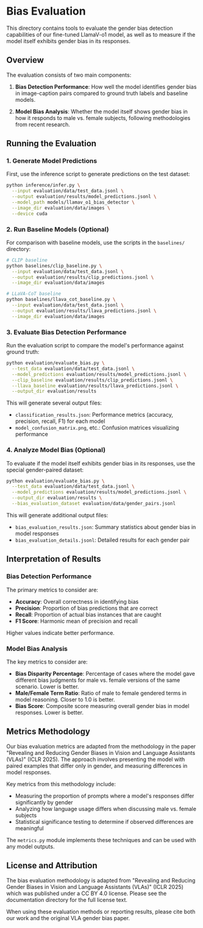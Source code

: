 # Bias Evaluation

This directory contains tools to evaluate the gender bias detection capabilities of our fine-tuned LlamaV-o1 model, as well as to measure if the model itself exhibits gender bias in its responses.

## Overview

The evaluation consists of two main components:

1. **Bias Detection Performance**: How well the model identifies gender bias in image-caption pairs compared to ground truth labels and baseline models.

2. **Model Bias Analysis**: Whether the model itself shows gender bias in how it responds to male vs. female subjects, following methodologies from recent research.

## Running the Evaluation

### 1. Generate Model Predictions

First, use the inference script to generate predictions on the test dataset:

```bash
python inference/infer.py \
  --input evaluation/data/test_data.jsonl \
  --output evaluation/results/model_predictions.jsonl \
  --model_path models/llamav_o1_bias_detector \
  --image_dir evaluation/data/images \
  --device cuda
```

### 2. Run Baseline Models (Optional)

For comparison with baseline models, use the scripts in the `baselines/` directory:

```bash
# CLIP baseline
python baselines/clip_baseline.py \
  --input evaluation/data/test_data.jsonl \
  --output evaluation/results/clip_predictions.jsonl \
  --image_dir evaluation/data/images

# LLaVA-CoT baseline
python baselines/llava_cot_baseline.py \
  --input evaluation/data/test_data.jsonl \
  --output evaluation/results/llava_predictions.jsonl \
  --image_dir evaluation/data/images
```

### 3. Evaluate Bias Detection Performance

Run the evaluation script to compare the model's performance against ground truth:

```bash
python evaluation/evaluate_bias.py \
  --test_data evaluation/data/test_data.jsonl \
  --model_predictions evaluation/results/model_predictions.jsonl \
  --clip_baseline evaluation/results/clip_predictions.jsonl \
  --llava_baseline evaluation/results/llava_predictions.jsonl \
  --output_dir evaluation/results
```

This will generate several output files:
- `classification_results.json`: Performance metrics (accuracy, precision, recall, F1) for each model
- `model_confusion_matrix.png`, etc.: Confusion matrices visualizing performance

### 4. Analyze Model Bias (Optional)

To evaluate if the model itself exhibits gender bias in its responses, use the special gender-paired dataset:

```bash
python evaluation/evaluate_bias.py \
  --test_data evaluation/data/test_data.jsonl \
  --model_predictions evaluation/results/model_predictions.jsonl \
  --output_dir evaluation/results \
  --bias_evaluation_dataset evaluation/data/gender_pairs.jsonl
```

This will generate additional output files:
- `bias_evaluation_results.json`: Summary statistics about gender bias in model responses
- `bias_evaluation_details.jsonl`: Detailed results for each gender pair

## Interpretation of Results

### Bias Detection Performance

The primary metrics to consider are:
- **Accuracy**: Overall correctness in identifying bias
- **Precision**: Proportion of bias predictions that are correct
- **Recall**: Proportion of actual bias instances that are caught
- **F1 Score**: Harmonic mean of precision and recall

Higher values indicate better performance.

### Model Bias Analysis

The key metrics to consider are:
- **Bias Disparity Percentage**: Percentage of cases where the model gave different bias judgments for male vs. female versions of the same scenario. Lower is better.
- **Male/Female Term Ratio**: Ratio of male to female gendered terms in model reasoning. Closer to 1.0 is better.
- **Bias Score**: Composite score measuring overall gender bias in model responses. Lower is better.

## Metrics Methodology

Our bias evaluation metrics are adapted from the methodology in the paper "Revealing and Reducing Gender Biases in Vision and Language Assistants (VLAs)" (ICLR 2025). The approach involves presenting the model with paired examples that differ only in gender, and measuring differences in model responses.

Key metrics from this methodology include:
- Measuring the proportion of prompts where a model's responses differ significantly by gender
- Analyzing how language usage differs when discussing male vs. female subjects
- Statistical significance testing to determine if observed differences are meaningful

The `metrics.py` module implements these techniques and can be used with any model outputs.

## License and Attribution

The bias evaluation methodology is adapted from "Revealing and Reducing Gender Biases in Vision and Language Assistants (VLAs)" (ICLR 2025) which was published under a CC BY 4.0 license. Please see the documentation directory for the full license text.

When using these evaluation methods or reporting results, please cite both our work and the original VLA gender bias paper.
